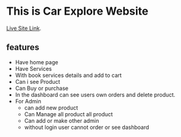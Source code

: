 # This is Car Explore Website 

 [Live Site Link](https://tourismx-5af7a.web.app/).

## features

* Have home page 
* Have Services
* With book services details and add to cart
* Can i see Product
* Can Buy or purchase 
* In the dashboard can see users own orders and delete product.
* For Admin 
	* can add new product 
	* Can Manage all product all product 
	* Can add or make other admin 
	* without login user cannot order or see dashboard 